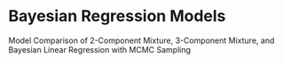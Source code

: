 # Bayesian Regression Models
Model Comparison of 2-Component Mixture, 3-Component Mixture, and Bayesian Linear Regression with MCMC Sampling
